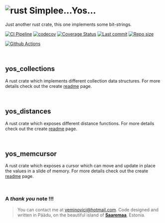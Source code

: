 # ![rust](https://img.shields.io/badge/Rust-000000?style=for-the-badge&logo=rust&logoColor=white) Simplee...Yos... 

Just another rust crate, this one implements some bit-strings.

[![CI Pipeline](https://github.com/veminovici/yos/actions/workflows/ci.yml/badge.svg?branch=main)](https://github.com/veminovici/yos/actions/workflows/ci.yml)
[![codecov](https://codecov.io/gh/veminovici/yos/branch/main/graph/badge.svg?token=1QV7SGC7B7)](https://codecov.io/gh/veminovici/yos)
[![Coverage Status](https://coveralls.io/repos/github/veminovici/yos/badge.svg)](https://coveralls.io/github/veminovici/yos)
[![Last commit](https://img.shields.io/github/last-commit/veminovici/yos)](https://github.com/veminovici/yos)
[![Repo size](https://img.shields.io/github/repo-size/veminovici/yos)](https://github.com/veminovici/yos)

[![Github Actions](https://buildstats.info/github/chart/veminovici/yos)](https://github.com/veminovici/yos)

</br>

## yos_collections
A rust crate which implements different collection data structures.
For more details check out the create [readme](https://github.com/veminovici/yos/blob/main/yos-collections/README.md) page.

</br>

## yos_distances
A rust crate which exposes different distance functions.
For more details check out the create [readme](https://github.com/veminovici/yos/blob/main/yos-distances/README.md) page.

</br>

## yos_memcursor
A rust crate which exposes a cursor which can move and update in place the values in a slide of memory.
For more details check out the create [readme](https://github.com/veminovici/yos/blob/main/yos-memcursor/README.md) page.

</br>

### A *thank you* note !!!

> You can contact me at veminovici@hotmail.com. Code designed and written in Päädu, on the beautiful island of [**Saaremaa**](https://goo.gl/maps/DmB9ewY2R3sPGFnTA), Estonia.
